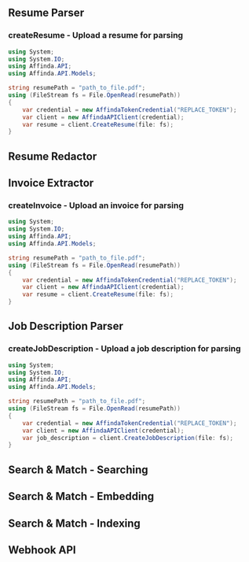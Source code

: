 

Resume Parser
-------------

### createResume - Upload a resume for parsing

```c#
using System;
using System.IO;
using Affinda.API;
using Affinda.API.Models;

string resumePath = "path_to_file.pdf";
using (FileStream fs = File.OpenRead(resumePath))
{
    var credential = new AffindaTokenCredential("REPLACE_TOKEN");
    var client = new AffindaAPIClient(credential);
    var resume = client.CreateResume(file: fs);
}
```

Resume Redactor
---------------

Invoice Extractor
-----------------

### createInvoice - Upload an invoice for parsing

```c#
using System;
using System.IO;
using Affinda.API;
using Affinda.API.Models;

string resumePath = "path_to_file.pdf";
using (FileStream fs = File.OpenRead(resumePath))
{
    var credential = new AffindaTokenCredential("REPLACE_TOKEN");
    var client = new AffindaAPIClient(credential);
    var resume = client.CreateResume(file: fs);
}
```

Job Description Parser
----------------------

### createJobDescription - Upload a job description for parsing

```c#
using System;
using System.IO;
using Affinda.API;
using Affinda.API.Models;

string resumePath = "path_to_file.pdf";
using (FileStream fs = File.OpenRead(resumePath))
{
    var credential = new AffindaTokenCredential("REPLACE_TOKEN");
    var client = new AffindaAPIClient(credential);
    var job_description = client.CreateJobDescription(file: fs);
}
```

Search & Match - Searching
--------------------------

Search & Match - Embedding
--------------------------

Search & Match - Indexing
-------------------------

Webhook API
-----------